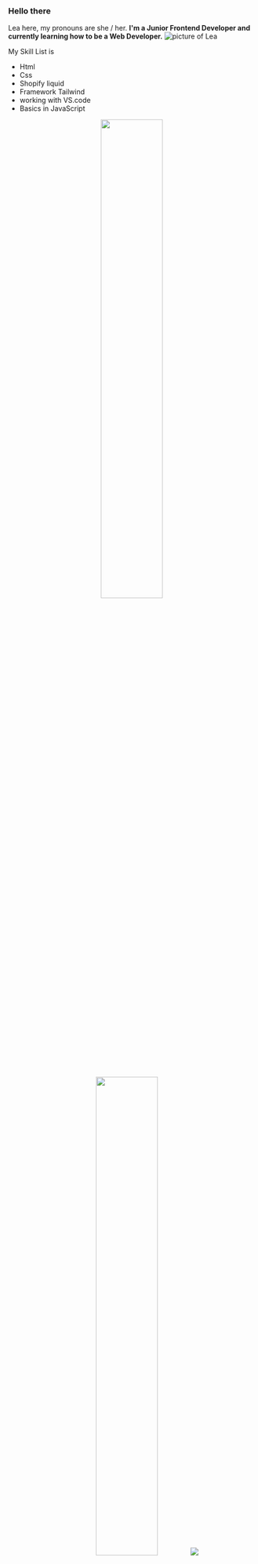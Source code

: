 ### Hello there 


Lea here, my pronouns are she / her.
**I'm a Junior Frontend Developer and currently learning how to be a Web Developer.**
	![picture of Lea](https://i.ytimg.com/vi/SNggmeilXDQ/maxresdefault.jpg)
 
My Skill List is
- Html
- Css
- Shopify liquid
- Framework Tailwind
- working with VS.code
- Basics in JavaScript 

<p align="center">
  <img height="50%" width="auto" src ="https://github-readme-stats.vercel.app/api?username=aveek-saha&show_icons=true&count_private=true&theme=darcula&hide_border=true&hide=issues,contribs&bg_color=00000000">
  <img height="50%" width="auto" src ="https://github-readme-stats.vercel.app/api/top-langs/?username=aveek-saha&layout=compact&hide_border=true&theme=darcula&bg_color=00000000&langs_count=6&hide=jupyter%20notebook,tex,css,php&exclude_repo=Pacman-AI">
  <img src ="https://github-readme-streak-stats.herokuapp.com?user=aveek-saha&theme=darcula&hide_border=true&background=FFFFFF00">
  <br>
  <br>
  <a href="https://www.buymeacoffee.com/aveek.saha"> <img align="center" src="https://cdn.buymeacoffee.com/buttons/v2/default-orange.png" height="50" width="210" alt="aveek.saha" /></a>
</p>

> I'm for ever on a learning journey. 

**My special interest is accessibility on websites and apps.** 
*You can reach me here: l-mentz@web.de*
